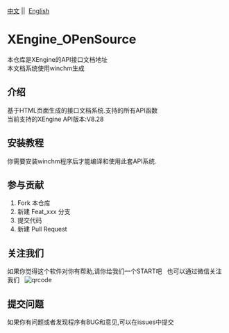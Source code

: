 [中文](README.md) ||  [English](README.en.md)  

# XEngine_OPenSource

本仓库是XEngine的API接口文档地址  
本文档系统使用winchm生成  

## 介绍

基于HTML页面生成的接口文档系统.支持的所有API函数  
当前支持的XEngine API版本:V8.28


## 安装教程

你需要安装winchm程序后才能编译和使用此套API系统.

## 参与贡献

1. Fork 本仓库
2. 新建 Feat_xxx 分支
3. 提交代码
4. 新建 Pull Request

## 关注我们

如果你觉得这个软件对你有帮助,请你给我们一个START吧  
也可以通过微信关注我们  
![qrcode](https://www.xyry.org/qrcode.jpg)

## 提交问题

如果你有问题或者发现程序有BUG和意见,可以在issues中提交